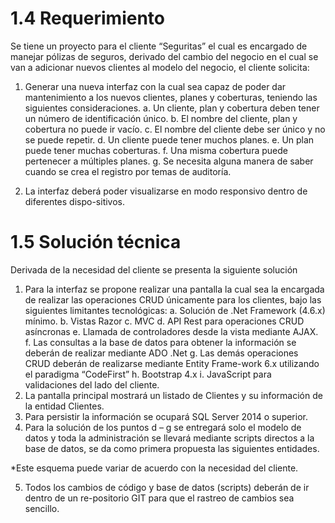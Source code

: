 # 1.4	Requerimiento
Se tiene un proyecto para el cliente “Seguritas” el cual es encargado de manejar pólizas de seguros, derivado del cambio del negocio en el cual se van a adicionar nuevos clientes al modelo del negocio, el cliente solicita:
1.	Generar una nueva interfaz con la cual sea capaz de poder dar mantenimiento a los nuevos clientes, planes y coberturas, teniendo las siguientes consideraciones. 
a.	Un cliente, plan y cobertura deben tener un número de identificación único. 
b.	El nombre del cliente, plan y cobertura no puede ir vacío.
c.	El nombre del cliente debe ser único y no se puede repetir. 
d.	Un cliente puede tener muchos planes. 
e.	Un plan puede tener muchas coberturas.
f.	Una misma cobertura puede pertenecer a múltiples planes. 
g.	Se necesita alguna manera de saber cuando se crea el registro por temas de auditoría.


2.	La interfaz deberá poder visualizarse en modo responsivo dentro de diferentes dispo-sitivos. 

# 1.5	Solución técnica
Derivada de la necesidad del cliente se presenta la siguiente solución
1.	Para la interfaz se propone realizar una pantalla la cual sea la encargada de realizar las operaciones CRUD únicamente para los clientes, bajo las siguientes limitantes tecnológicas:
a.	Solución de .Net Framework (4.6.x) mínimo. 
b.	Vistas Razor
c.	MVC
d.	API Rest para operaciones CRUD asíncronas
e.	Llamada de controladores desde la vista mediante AJAX. 
f.	Las consultas a la base de datos para obtener la información se deberán de realizar mediante ADO .Net
g.	Las demás operaciones CRUD deberán de realizarse mediante Entity Frame-work 6.x utilizando el paradigma “CodeFirst” 
h.	Bootstrap 4.x 
i.	JavaScript para validaciones del lado del cliente. 
2.	La pantalla principal mostrará un listado de Clientes y su información de la entidad Clientes. 
3.	Para persistir la información se ocupará SQL Server 2014 o superior.
4.	Para la solución de los puntos d – g se entregará solo el modelo de datos y toda la administración se llevará mediante scripts directos a la base de datos, se da como primera propuesta las siguientes entidades.
 
*Este esquema puede variar de acuerdo con la necesidad del cliente.


5.	Todos los cambios de código y base de datos (scripts) deberán de ir dentro de un re-positorio GIT para que el rastreo de cambios sea sencillo. 
